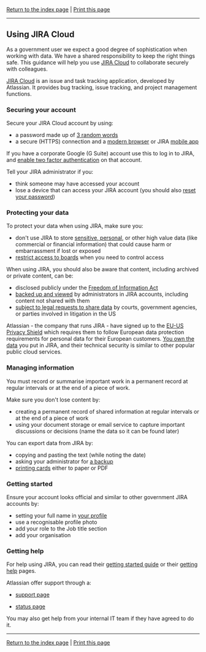 [Return to the index page](/using-cloud/help-for-end-users/) | [Print this page](https://gitprint.com/cheyrou23/using-cloud/blob/master/help-for-end-users/JIRA-Cloud/Using-JIRA-Cloud-securely.md)

***

## Using JIRA Cloud

As a government user we expect a good degree of sophistication when working with data. We have a shared responsibility to keep the right things safe. This guidance will help you use [JIRA Cloud](https://www.atlassian.com/software/jira/features) to collaborate securely with colleagues.

[JIRA Cloud](https://www.atlassian.com/software/jira) is an issue and task tracking application, developed by Atlassian. It provides bug tracking, issue tracking, and project management functions.

### Securing your account

Secure your JIRA Cloud account by using:

- a password made up of [3 random words](https://www.ncsc.gov.uk/blog-post/three-random-words-or-thinkrandom-0)
- a secure (HTTPS) connection and a [modern browser](https://whatbrowser.org) or JIRA [mobile app](https://www.atlassian.com/software/jira/mobile-app)

If you have a corporate Google (G Suite) account use this to log in to JIRA, and [enable two factor authentication](https://www.google.com/landing/2step/) on that account.

Tell your JIRA administrator if you:

- think someone may have accessed your account
- lose a device that can access your JIRA account (you should also [reset your password](https://id.atlassian.com/login/resetpassword))

### Protecting your data

To protect your data when using JIRA, make sure you:

- don&#39;t use JIRA to store [sensitive, personal](https://ico.org.uk/for-organisations/guide-to-data-protection/key-definitions/), or other high value data (like commercial or financial information) that could cause harm or embarrassment if lost or exposed
- [restrict access to boards](https://confluence.atlassian.com/agile/jira-agile-user-s-guide/configuring-a-board#ConfiguringaBoard-Sharingaboard) when you need to control access

When using JIRA, you should also be aware that content, including archived or private content, can be:

- disclosed publicly under the [Freedom of Information Act](https://ico.org.uk/for-organisations/guide-to-freedom-of-information/what-is-the-foi-act/)
- [backed up and viewed](https://confluence.atlassian.com/adminjiracloud/exporting-issues-776636787.html) by administrators in JIRA accounts, including content not shared with them
- [subject to legal requests to share data](https://www.atlassian.com/legal/privacy-policy) by courts, government agencies, or parties involved in litigation in the US

Atlassian - the company that runs JIRA - have signed up to the [EU-US Privacy Shield](https://www.atlassian.com/legal/privacy-policy) which requires them to follow European data protection requirements for personal data for their European customers. [You own the data](https://www.atlassian.com/legal/privacy-policy) you put in JIRA, and their technical security is similar to other popular public cloud services.

### Managing information

You must record or summarise important work in a permanent record at regular intervals or at the end of a piece of work.

Make sure you don't lose content by:

- creating a permanent record of shared information at regular intervals or at the end of a piece of work
- using your document storage or email service to capture important discussions or decisions (name the data so it can be found later)

You can export data from JIRA by:

- copying and pasting the text (while noting the date)
- asking your administrator for [a backup](https://confluence.atlassian.com/adminjiracloud/exporting-issues-776636787.html)
- [printing cards](https://confluence.atlassian.com/jirasoftwarecloud/printing-issue-cards-785332012.html) either to paper or PDF

### Getting started

Ensure your account looks official and similar to other government JIRA accounts by:

- setting your full name in [your profile](https://id.atlassian.com/profile)
- use a recognisable profile photo
- add your role to the Job title section
- add your organisation

### Getting help

For help using JIRA, you can read their [getting started guide](https://confluence.atlassian.com/get-started-with-jira-software/get-started-with-jira-software-844502163.html) or their [getting help](https://confluence.atlassian.com/jirasoftwarecloud/getting-help-764478193.html) pages.

Atlassian offer support through a:

- [support page](https://support.atlassian.com/)

- [status page](http://status.atlassian.com/)

You may also get help from your internal IT team if they have agreed to do it.

***

[Return to the index page](/using-cloud/help-for-end-users/) | [Print this page](https://gitprint.com/cheyrou23/using-cloud/blob/master/help-for-end-users/JIRA-Cloud/Using-JIRA-Cloud-securely.md)

